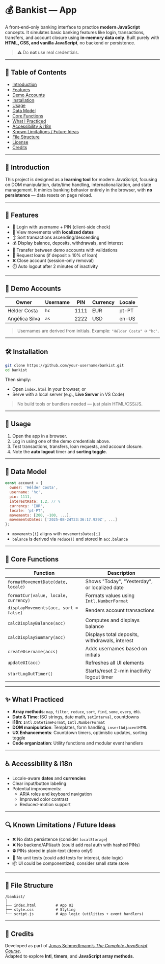 # 💰 Bankist — App

A front-end–only banking interface to practice **modern JavaScript** concepts. It simulates basic banking features like login, transactions, transfers, and account closure using **in-memory data only**. Built purely with **HTML, CSS, and vanilla JavaScript**, no backend or persistence.

> ⚠️ Do **not** use real credentials.

---

## 📑 Table of Contents

- [Introduction](#introduction)
- [Features](#features)
- [Demo Accounts](#demo-accounts)
- [Installation](#installation)
- [Usage](#usage)
- [Data Model](#data-model)
- [Core Functions](#core-functions)
- [What I Practiced](#what-i-practiced)
- [Accessibility & i18n](#accessibility--i18n)
- [Known Limitations / Future Ideas](#known-limitations--future-ideas)
- [File Structure](#file-structure)
- [License](#license)
- [Credits](#credits)

---

## 🧾 Introduction

This project is designed as a **learning tool** for modern JavaScript, focusing on DOM manipulation, date/time handling, internationalization, and state management. It mimics banking behavior entirely in the browser, with **no persistence** — data resets on page reload.

---

## 🧭 Features

- 🔐 Login with username + PIN (client-side check)
- 📄 View movements with **localized dates**
- ↕️ Sort transactions ascending/descending
- 💰 Display balance, deposits, withdrawals, and interest
- 🔁 Transfer between demo accounts with validations
- 💸 Request loans (if deposit ≥ 10% of loan)
- ❌ Close account (session-only removal)
- ⏱️ Auto logout after 2 minutes of inactivity

---

## 👤 Demo Accounts

| Owner           | Username | PIN  | Currency | Locale |
|----------------|----------|------|----------|--------|
| Hélder Costa   | `hc`     | 1111 | EUR      | pt-PT  |
| Angélica Silva | `as`     | 2222 | USD      | en-US  |

> Usernames are derived from initials. Example: `"Hélder Costa"` → `"hc"`.

---

## 🛠️ Installation

```bash
git clone https://github.com/your-username/bankist.git
cd bankist
```

Then simply:

- Open `index.html` in your browser, or  
- Serve with a local server (e.g., **Live Server** in VS Code)

> No build tools or bundlers needed — just plain HTML/CSS/JS.

---

## 🚀 Usage

1. Open the app in a browser.
2. Log in using one of the demo credentials above.
3. Test transactions, transfers, loan requests, and account closure.
4. Note the **auto logout** timer and **sorting toggle**.

---

## 🧱 Data Model

```js
const account = {
  owner: 'Hélder Costa',
  username: 'hc',
  pin: 1111,
  interestRate: 1.2, // %
  currency: 'EUR',
  locale: 'pt-PT',
  movements: [200, -100, ...],
  movementsDates: ['2025-08-24T23:36:17.929Z', ...]
};
```

- `movements[i]` aligns with `movementsDates[i]`
- `balance` is derived via `reduce()` and stored in `acc.balance`

---

## 🧩 Core Functions

| Function | Description |
|---------|-------------|
| `formatMovementDate(date, locale)` | Shows "Today", "Yesterday", or localized date |
| `formatCur(value, locale, currency)` | Formats values using `Intl.NumberFormat` |
| `displayMovements(acc, sort = false)` | Renders account transactions |
| `calcDisplayBalance(acc)` | Computes and displays balance |
| `calcDisplaySummary(acc)` | Displays total deposits, withdrawals, interest |
| `createUsername(accs)` | Adds usernames based on initials |
| `updateUI(acc)` | Refreshes all UI elements |
| `startLogOutTimer()` | Starts/reset 2-min inactivity logout timer |

---

## ✨ What I Practiced

- **Array methods**: `map`, `filter`, `reduce`, `sort`, `find`, `some`, `every`, etc.
- **Date & Time**: ISO strings, date math, `setInterval`, countdowns
- **i18n**: `Intl.DateTimeFormat`, `Intl.NumberFormat`
- **DOM manipulation**: Templates, form handling, `insertAdjacentHTML`
- **UX Enhancements**: Countdown timers, optimistic updates, sorting toggle
- **Code organization**: Utility functions and modular event handlers

---

## ♿ Accessibility & i18n

- Locale-aware **dates** and **currencies**
- Clear input/button labeling
- Potential improvements:
  - ARIA roles and keyboard navigation
  - Improved color contrast
  - Reduced-motion support

---

## 🔍 Known Limitations / Future Ideas

- ❌ No data persistence (consider `localStorage`)
- ❌ No backend/API/auth (could add real auth with hashed PINs)
- ⛔ PINs stored in plain-text (demo only!)
- 🧪 No unit tests (could add tests for interest, date logic)
- 📦 UI could be componentized; consider small state store

---

## 📁 File Structure

```
/bankist/
│
├── index.html         # App UI
├── style.css          # Styling
└── script.js          # App logic (utilities + event handlers)
```

---

## 🙌 Credits

Developed as part of [Jonas Schmedtmann’s *The Complete JavaScript Course*](https://www.udemy.com/course/the-complete-javascript-course/).  
Adapted to explore **Intl**, **timers**, and **JavaScript array methods**.

